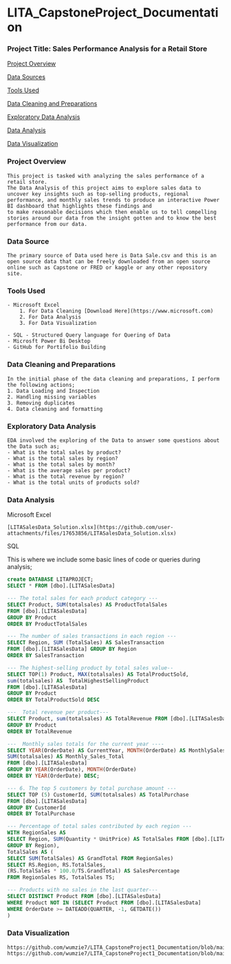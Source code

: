 # LITA_CapstoneProject_Documentation

### Project Title: Sales Performance Analysis for a Retail Store 


[Project Overview](#project-overview)

[Data Sources](#data-sources)

[Tools Used](#tools-used)

[Data Cleaning and Preparations](#data-leaning-and-preparations)

[Exploratory Data Analysis](#exploratory-data-analysis)

[Data Analysis](#data-analysis)

[Data Visualization](#data-visualization)

### Project Overview

```
This project is tasked with analyzing the sales performance of a retail store.
The Data Analysis of this project aims to explore sales data to uncover key insights such as top-selling products, regional performance, and monthly sales trends to produce an interactive Power BI dashboard that highlights these findings and
to make reasonable decisions which then enable us to tell compelling stories around our data from the insight gotten and to know the best performance from our data.
```

### Data Source

```
The primary source of Data used here is Data Sale.csv and this is an open source data that can be freely downloaded from an open source online such as Capstone or FRED or kaggle or any other repository site.
```

### Tools Used

```
- Microsoft Excel 
    1. For Data Cleaning [Download Here](https://www.microsoft.com)
    2. For Data Analysis
    3. For Data Visualization
       
- SQL - Structured Query language for Quering of Data
- Microsft Power Bi Desktop
- GitHub for Portifolio Building
```

### Data Cleaning and Preparations

```
In the initial phase of the data cleaning and preparations, I perform the following actions;
1. Data Loading and Inspection
2. Handling missing variables
3. Removing duplicates
4. Data cleaning and formatting
```

### Exploratory Data Analysis

```
EDA involved the exploring of the Data to answer some questions about the Data such as;
- What is the total sales by product?
- What is the total sales by region?
- What is the total sales by month?
- What is the average sales per product?
- What is the total revenue by region?
- What is the total units of products sold?
```
### Data Analysis


Microsoft Excel
```
[LITASalesData_Solution.xlsx](https://github.com/user-attachments/files/17653856/LITASalesData_Solution.xlsx)

```


SQL

This is where we include some basic lines of code or queries during analysis;

  ```SQL
create DATABASE LITAPROJECT; 
SELECT * FROM [dbo].[LITASalesData]

--- The total sales for each product category ---
SELECT Product, SUM(totalsales) AS ProductTotalSales
FROM [dbo].[LITASalesData]
GROUP BY Product
ORDER BY ProductTotalSales 

--- The number of sales transactions in each region ---
SELECT Region, SUM (TotalSales) AS SalesTransaction 
FROM [dbo].[LITASalesData] GROUP BY Region
ORDER BY SalesTransaction 

--- The highest-selling product by total sales value--
SELECT TOP(1) Product, MAX(totalsales) AS TotalProductSold,
sum(totalsales) AS  TotalHighestSellingProduct
FROM [dbo].[LITASalesData]
GROUP BY Product 
ORDER BY TotalProductSold DESC

---  Total revenue per product---
SELECT Product, sum(totalsales) AS TotalRevenue FROM [dbo].[LITASalesData]
GROUP BY Product 
ORDER BY TotalRevenue 

---  Monthly sales totals for the current year ----
SELECT YEAR(OrderDate) AS CurrentYear, MONTH(OrderDate) AS MonthlySales, 
SUM(totalsales) AS Monthly_Sales_Total
FROM [dbo].[LITASalesData]
GROUP BY YEAR(OrderDate), MONTH(OrderDate)
ORDER BY YEAR(OrderDate) DESC;

--- 6. The top 5 customers by total purchase amount ---
SELECT TOP (5) CustomerId, SUM(totalsales) AS TotalPurchase 
FROM [dbo].[LITASalesData]
GROUP BY CustomerId
ORDER BY TotalPurchase

 --- Percentage of total sales contributed by each region ---
WITH RegionSales AS
SELECT Region, SUM(Quantity * UnitPrice) AS TotalSales FROM [dbo].[LITASalesData]
GROUP BY Region),
TotalSales AS (
SELECT SUM(TotalSales) AS GrandTotal FROM RegionSales)
SELECT RS.Region, RS.TotalSales,
(RS.TotalSales * 100.0/TS.GrandTotal) AS SalesPercentage
FROM RegionSales RS, TotalSales TS;

--- Products with no sales in the last quarter---
SELECT DISTINCT Product FROM [dbo].[LITASalesData]
WHERE Product NOT IN (SELECT Product FROM [dbo].[LITASalesData]
  WHERE OrderDate >= DATEADD(QUARTER, -1, GETDATE())
  )

  ```

### Data Visualization 

```Img
https://github.com/wumzie7/LITA_CapstoneProject1_Documentation/blob/main/SalesData.jpg
https://github.com/wumzie7/LITA_CapstoneProject1_Documentation/blob/main/SalesData.jpg


 ```


